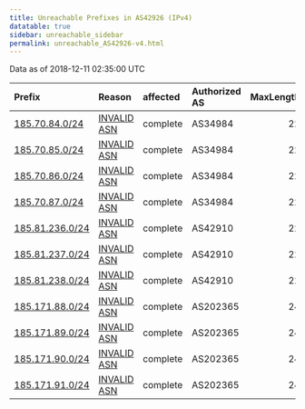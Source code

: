 ```yaml
---
title: Unreachable Prefixes in AS42926 (IPv4)
datatable: true
sidebar: unreachable_sidebar
permalink: unreachable_AS42926-v4.html
---
```


Data as of 2018-12-11 02:35:00 UTC


<div class="datatable-begin"></div>

| Prefix                                                   | Reason                                                                                                 | affected   | Authorized AS   |   MaxLength | Anchor                                         |   unreachable /24s |
|:---------------------------------------------------------|:-------------------------------------------------------------------------------------------------------|:-----------|:----------------|------------:|:-----------------------------------------------|-------------------:|
| [185.70.84.0/24](https://stat.ripe.net/185.70.84.0/24)   | [INVALID ASN](https://rpki-validator.ripe.net/announcement-preview?asn=AS42926&prefix=185.70.84.0/24)  | complete   | AS34984         |          22 | [RIPE](unreachable_RIPE_NCC_RPKI_Root-v4.html) |                  1 |
| [185.70.85.0/24](https://stat.ripe.net/185.70.85.0/24)   | [INVALID ASN](https://rpki-validator.ripe.net/announcement-preview?asn=AS42926&prefix=185.70.85.0/24)  | complete   | AS34984         |          22 | [RIPE](unreachable_RIPE_NCC_RPKI_Root-v4.html) |                  1 |
| [185.70.86.0/24](https://stat.ripe.net/185.70.86.0/24)   | [INVALID ASN](https://rpki-validator.ripe.net/announcement-preview?asn=AS42926&prefix=185.70.86.0/24)  | complete   | AS34984         |          22 | [RIPE](unreachable_RIPE_NCC_RPKI_Root-v4.html) |                  1 |
| [185.70.87.0/24](https://stat.ripe.net/185.70.87.0/24)   | [INVALID ASN](https://rpki-validator.ripe.net/announcement-preview?asn=AS42926&prefix=185.70.87.0/24)  | complete   | AS34984         |          22 | [RIPE](unreachable_RIPE_NCC_RPKI_Root-v4.html) |                  1 |
| [185.81.236.0/24](https://stat.ripe.net/185.81.236.0/24) | [INVALID ASN](https://rpki-validator.ripe.net/announcement-preview?asn=AS42926&prefix=185.81.236.0/24) | complete   | AS42910         |          22 | [RIPE](unreachable_RIPE_NCC_RPKI_Root-v4.html) |                  1 |
| [185.81.237.0/24](https://stat.ripe.net/185.81.237.0/24) | [INVALID ASN](https://rpki-validator.ripe.net/announcement-preview?asn=AS42926&prefix=185.81.237.0/24) | complete   | AS42910         |          22 | [RIPE](unreachable_RIPE_NCC_RPKI_Root-v4.html) |                  1 |
| [185.81.238.0/24](https://stat.ripe.net/185.81.238.0/24) | [INVALID ASN](https://rpki-validator.ripe.net/announcement-preview?asn=AS42926&prefix=185.81.238.0/24) | complete   | AS42910         |          22 | [RIPE](unreachable_RIPE_NCC_RPKI_Root-v4.html) |                  1 |
| [185.171.88.0/24](https://stat.ripe.net/185.171.88.0/24) | [INVALID ASN](https://rpki-validator.ripe.net/announcement-preview?asn=AS42926&prefix=185.171.88.0/24) | complete   | AS202365        |          24 | [RIPE](unreachable_RIPE_NCC_RPKI_Root-v4.html) |                  1 |
| [185.171.89.0/24](https://stat.ripe.net/185.171.89.0/24) | [INVALID ASN](https://rpki-validator.ripe.net/announcement-preview?asn=AS42926&prefix=185.171.89.0/24) | complete   | AS202365        |          24 | [RIPE](unreachable_RIPE_NCC_RPKI_Root-v4.html) |                  1 |
| [185.171.90.0/24](https://stat.ripe.net/185.171.90.0/24) | [INVALID ASN](https://rpki-validator.ripe.net/announcement-preview?asn=AS42926&prefix=185.171.90.0/24) | complete   | AS202365        |          24 | [RIPE](unreachable_RIPE_NCC_RPKI_Root-v4.html) |                  1 |
| [185.171.91.0/24](https://stat.ripe.net/185.171.91.0/24) | [INVALID ASN](https://rpki-validator.ripe.net/announcement-preview?asn=AS42926&prefix=185.171.91.0/24) | complete   | AS202365        |          24 | [RIPE](unreachable_RIPE_NCC_RPKI_Root-v4.html) |                  1 |

<div class="datatable-end"></div>